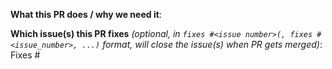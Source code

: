 <!-- the icon will be either ⚠️ (:warning:, major or breaking changes), ✨ (:sparkles:, feature additions), 🐛 (:bug:, patch and bugfixes), 📖 (:book:, documentation or proposals), or 🌱 (:seedling:, minor or other)
Here are some other tips for you:
- Follow the instructions for writing a release note: https://git.k8s.io/community/contributors/guide/release-notes.md
- If the PR is unfinished, see how to mark it: https://git.k8s.io/community/contributors/guide/pull-requests.md#marking-unfinished-pull-requests
- If this PR changes image versions, please title this PR "Bump <image name> from x.x.x to y.y.y."
-->

**What this PR does / why we need it**:

**Which issue(s) this PR fixes** *(optional, in `fixes #<issue number>(, fixes #<issue_number>, ...)` format, will close the issue(s) when PR gets merged)*:
Fixes #
